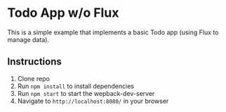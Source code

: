 # Todo App w/o Flux
This is a simple example that implements a basic Todo app (using Flux to manage data).

## Instructions
1. Clone repo
2. Run `npm install` to install dependencies
3. Run `npm start` to start the wepback-dev-server
4. Navigate to `http://localhost:8080/` in your browser
